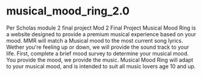 # musical_mood_ring_2.0
Per Scholas module 2 final project
Mod 2 Final Project Musical Mood Ring is a website designed to provide a premium musical experience based on your mood. MMR will match a Musical mood to the most current song lyrics. Wether you're feeling up or down, we will provide the sound track to your life. First, complete a brief mood survey to determine your musical mood. You provide the mood, we provide the music. Musical Mood Ring will adapt to your musical mood, and is intended to suit all music lovers age 10 and up.
